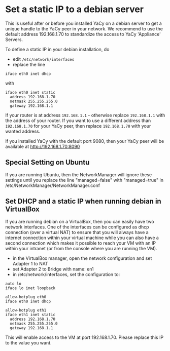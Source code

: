 # Set a static IP to a debian server

This is useful after or before you installed YaCy on a debian server to get a unique handle to the YaCy peer in your network. We recommend to use the default address 192.168.1.70 to standardize the access to YaCy 'Appliance' Servers.

To define a static IP in your debian installation, do

* edit `/etc/network/interfaces`
* replace the line
```
iface eth0 inet dhcp
```
with
```
iface eth0 inet static
  address 192.168.1.70
  netmask 255.255.255.0
  gateway 192.168.1.1
```

If your router is at address `192.168.1.1` - otherwise replace `192.168.1.1` with the address of your router. If you want to use a different address than `192.168.1.70` for your YaCy peer, then replace `192.168.1.70` with your wanted address.

If you installed YaCy with the default port 9080, then your YaCy peer will be available at http://192.168.1.70:8090

## Special Setting on Ubuntu

If you are running Ubuntu, then the NetworkManager will ignore these settings until you replace the line "managed=false" with "managed=true" in /etc/NetworkManager/NetworkManager.conf

## Set DHCP and a static IP when running debian in VirtualBox

If you are running debian on a VirtualBox, then you can easily have two network interfaces. One of the interfaces can be configured as dhcp connection (over a virtual NAT) to ensure that you will always have a internet connection within your virtual machine while you can also have a second connection which makes it possible to reach your VM with an IP within your intranet (or from the console where you are running the VM).

* in the VirtualBox manager, open the network configuration and set Adapter 1 to NAT
* set Adapter 2 to Bridge with name: en1
* in /etc/network/interfaces, set the configuration to:

```
auto lo
iface lo inet loopback

allow-hotplug eth0
iface eth0 inet dhcp

allow-hotplug eth1
iface eth1 inet static
  address 192.168.1.70
  netmask 255.255.255.0
  gateway 192.168.1.1
```

This will enable access to the VM at port 192.168.1.70. Please replace this IP to the value you want.